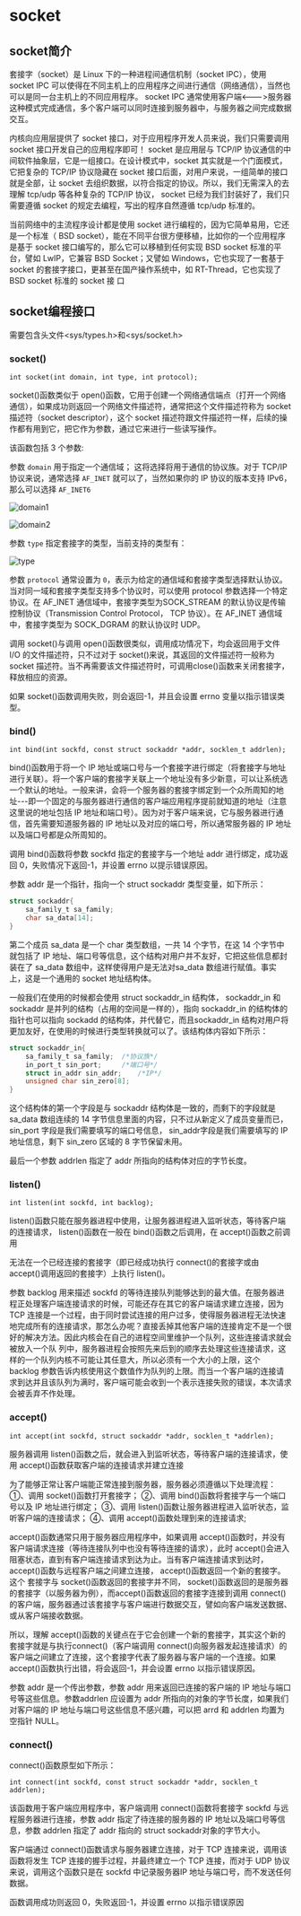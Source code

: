 # socket

## socket简介

套接字（socket）是 Linux 下的一种进程间通信机制（socket IPC），使用 socket IPC 可以使得在不同主机上的应用程序之间进行通信（网络通信），当然也可以是同一台主机上的不同应用程序。 socket IPC 通常使用客户端<--->服务器这种模式完成通信，多个客户端可以同时连接到服务器中，与服务器之间完成数据交互。

内核向应用层提供了 socket 接口，对于应用程序开发人员来说，我们只需要调用 socket 接口开发自己的应用程序即可！ socket 是应用层与 TCP/IP 协议通信的中间软件抽象层，它是一组接口。在设计模式中，socket 其实就是一个门面模式，它把复杂的 TCP/IP 协议隐藏在 socket 接口后面，对用户来说，一组简单的接口就是全部，让 socket 去组织数据，以符合指定的协议。所以，我们无需深入的去理解 tcp/udp 等各种复杂的 TCP/IP 协议， socket 已经为我们封装好了，我们只需要遵循 socket 的规定去编程，写出的程序自然遵循 tcp/udp 标准的。

当前网络中的主流程序设计都是使用 socket 进行编程的，因为它简单易用，它还是一个标准（ BSD socket），能在不同平台很方便移植，比如你的一个应用程序是基于 socket 接口编写的，那么它可以移植到任何实现 BSD socket 标准的平台，譬如 LwIP，它兼容 BSD Socket；又譬如 Windows，它也实现了一套基于
socket 的套接字接口，更甚至在国产操作系统中，如 RT-Thread，它也实现了 BSD socket 标准的 socket 接
口

## socket编程接口

需要包含头文件<sys/types.h>和<sys/socket.h>

### socket()

`int socket(int domain, int type, int protocol);`

socket()函数类似于 open()函数，它用于创建一个网络通信端点（打开一个网络通信），如果成功则返回一个网络文件描述符，通常把这个文件描述符称为 socket 描述符（socket descriptor），这个 socket 描述符跟文件描述符一样，后续的操作都有用到它，把它作为参数，通过它来进行一些读写操作。

该函数包括 3 个参数:

参数 `domain` 用于指定一个通信域； 这将选择将用于通信的协议族。对于 TCP/IP 协议来说，通常选择 `AF_INET` 就可以了，当然如果你的 IP 协议的版本支持 IPv6，那么可以选择 `AF_INET6`

![domain1](https://github.com/sybc120404/image4md/blob/main/domain1.png)

![domain2](https://github.com/sybc120404/image4md/blob/main/domain2.png)

参数 `type` 指定套接字的类型，当前支持的类型有：

![type](https://github.com/sybc120404/image4md/blob/main/type.png)

参数 `protocol` 通常设置为 `0`，表示为给定的通信域和套接字类型选择默认协议。当对同一域和套接字类型支持多个协议时，可以使用 protocol 参数选择一个特定协议。在 AF_INET 通信域中，套接字类型为SOCK_STREAM 的默认协议是传输控制协议（Transmission Control Protocol， TCP 协议）。在 AF_INET 通信域中，套接字类型为 SOCK_DGRAM 的默认协议时 UDP。

调用 socket()与调用 open()函数很类似，调用成功情况下，均会返回用于文件 I/O 的文件描述符，只不过对于 socket()来说，其返回的文件描述符一般称为 socket 描述符。当不再需要该文件描述符时，可调用close()函数来关闭套接字，释放相应的资源。

如果 socket()函数调用失败，则会返回-1，并且会设置 errno 变量以指示错误类型。

### bind()

`int bind(int sockfd, const struct sockaddr *addr, socklen_t addrlen);`

bind()函数用于将一个 IP 地址或端口号与一个套接字进行绑定（将套接字与地址进行关联）。将一个客户端的套接字关联上一个地址没有多少新意，可以让系统选一个默认的地址。一般来讲，会将一个服务器的套接字绑定到一个众所周知的地址---即一个固定的与服务器进行通信的客户端应用程序提前就知道的地址（注意这里说的地址包括 IP 地址和端口号）。因为对于客户端来说，它与服务器进行通信，首先需要知道服务器的 IP 地址以及对应的端口号，所以通常服务器的 IP 地址以及端口号都是众所周知的。

调用 bind()函数将参数 sockfd 指定的套接字与一个地址 addr 进行绑定，成功返回 0，失败情况下返回-1，并设置 errno 以提示错误原因。

参数 addr 是一个指针，指向一个 struct sockaddr 类型变量，如下所示：

```c
struct sockaddr{
    sa_family_t sa_family;
    char sa_data[14];
}
```

第二个成员 sa_data 是一个 char 类型数组，一共 14 个字节，在这 14 个字节中就包括了 IP 地址、端口号等信息，这个结构对用户并不友好，它把这些信息都封装在了 sa_data 数组中，这样使得用户是无法对sa_data 数组进行赋值。事实上，这是一个通用的 socket 地址结构体。

一般我们在使用的时候都会使用 struct sockaddr_in 结构体， sockaddr_in 和 sockaddr 是并列的结构（占用的空间是一样的），指向 sockaddr_in 的结构体的指针也可以指向 sockadd 的结构体，并代替它，而且sockaddr_in 结构对用户将更加友好，在使用的时候进行类型转换就可以了。该结构体内容如下所示：

```c
struct sockaddr_in{
    sa_family_t sa_family;  /*协议族*/
    in_port_t sin_port;     /*端口号*/
    struct in_addr sin_addr;    /*IP*/
    unsigned char sin_zero[8];
}
```

这个结构体的第一个字段是与 sockaddr 结构体是一致的，而剩下的字段就是 sa_data 数组连续的 14 字节信息里面的内容，只不过从新定义了成员变量而已， sin_port 字段是我们需要填写的端口号信息， sin_addr字段是我们需要填写的 IP 地址信息，剩下 sin_zero 区域的 8 字节保留未用。

最后一个参数 addrlen 指定了 addr 所指向的结构体对应的字节长度。

### listen()

`int listen(int sockfd, int backlog);`

listen()函数只能在服务器进程中使用，让服务器进程进入监听状态，等待客户端的连接请求， listen()函数在一般在 bind()函数之后调用，在 accept()函数之前调用

无法在一个已经连接的套接字（即已经成功执行 connect()的套接字或由 accept()调用返回的套接字）上执行 listen()。

参数 backlog 用来描述 sockfd 的等待连接队列能够达到的最大值。在服务器进程正处理客户端连接请求的时候，可能还存在其它的客户端请求建立连接，因为 TCP 连接是一个过程，由于同时尝试连接的用户过多，使得服务器进程无法快速地完成所有的连接请求，那怎么办呢？直接丢掉其他客户端的连接肯定不是一个很好的解决方法。因此内核会在自己的进程空间里维护一个队列，这些连接请求就会被放入一个队
列中，服务器进程会按照先来后到的顺序去处理这些连接请求，这样的一个队列内核不可能让其任意大，所以必须有一个大小的上限，这个 backlog 参数告诉内核使用这个数值作为队列的上限。而当一个客户端的连接请求到达并且该队列为满时，客户端可能会收到一个表示连接失败的错误，本次请求会被丢弃不作处理。

### accept()

`int accept(int sockfd, struct sockaddr *addr, socklen_t *addrlen);`

服务器调用 listen()函数之后，就会进入到监听状态，等待客户端的连接请求，使用 accept()函数获取客户端的连接请求并建立连接

为了能够正常让客户端能正常连接到服务器，服务器必须遵循以下处理流程：
①、调用 socket()函数打开套接字；
②、调用 bind()函数将套接字与一个端口号以及 IP 地址进行绑定；
③、调用 listen()函数让服务器进程进入监听状态，监听客户端的连接请求；
④、调用 accept()函数处理到来的连接请求;

accept()函数通常只用于服务器应用程序中，如果调用 accept()函数时，并没有客户端请求连接（等待连接队列中也没有等待连接的请求），此时 accept()会进入阻塞状态，直到有客户端连接请求到达为止。当有客户端连接请求到达时， accept()函数与远程客户端之间建立连接， accept()函数返回一个新的套接字。这个
套接字与 socket()函数返回的套接字并不同， socket()函数返回的是服务器的套接字（以服务器为例），而accept()函数返回的套接字连接到调用 connect()的客户端，服务器通过该套接字与客户端进行数据交互，譬如向客户端发送数据、或从客户端接收数据。

所以，理解 accept()函数的关键点在于它会创建一个新的套接字，其实这个新的套接字就是与执行connect()（客户端调用 connect()向服务器发起连接请求）的客户端之间建立了连接，这个套接字代表了服务器与客户端的一个连接。如果 accept()函数执行出错，将会返回-1，并会设置 errno 以指示错误原因。

参数 addr 是一个传出参数，参数 addr 用来返回已连接的客户端的 IP 地址与端口号等这些信息。参数addrlen 应设置为 addr 所指向的对象的字节长度，如果我们对客户端的 IP 地址与端口号这些信息不感兴趣，可以把 arrd 和 addrlen 均置为空指针 NULL。

### connect()

connect()函数原型如下所示：

`int connect(int sockfd, const struct sockaddr *addr, socklen_t addrlen);`

该函数用于客户端应用程序中，客户端调用 connect()函数将套接字 sockfd 与远程服务器进行连接，参数 addr 指定了待连接的服务器的 IP 地址以及端口号等信息，参数 addrlen 指定了 addr 指向的 struct sockaddr对象的字节大小。

客户端通过 connect()函数请求与服务器建立连接，对于 TCP 连接来说，调用该函数将发生 TCP 连接的握手过程，并最终建立一个 TCP 连接，而对于 UDP 协议来说，调用这个函数只是在 sockfd 中记录服务器IP 地址与端口号，而不发送任何数据。

函数调用成功则返回 0，失败返回-1，并设置 errno 以指示错误原因

